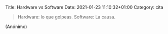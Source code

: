 Title: Hardware vs Software
Date: 2021-01-23 11:10:32+01:00
Category: cita


> Hardware: lo que golpeas. Software: La causa.

(Anónimo)


